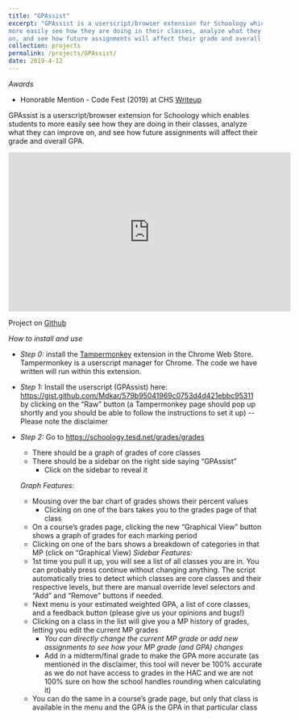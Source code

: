 ```yaml
---
title: "GPAssist"
excerpt: "GPAssist is a userscript/browser extension for Schoology which enables students to
more easily see how they are doing in their classes, analyze what they can improve
on, and see how future assignments will affect their grade and overall GPA.<br/><br/><img src='/images/GPAssist.png'>"
collection: projects
permalink: /projects/GPAssist/
date: 2019-4-12
---
```

*Awards*
* Honorable Mention - Code Fest (2019) at CHS
[Writeup](http://https://drive.google.com/file/d/1OXNvLl_WeQgj_sUxqHnZ2a80-cf2DGHF/view?usp=sharing)

GPAssist is a userscript/browser extension for Schoology which enables students to
more easily see how they are doing in their classes, analyze what they can improve
on, and see how future assignments will affect their grade and overall GPA.

<iframe width="560" height="315" src="https://www.youtube.com/embed/r70OTzcWVCM" frameborder="0" allow="accelerometer; autoplay; encrypted-media; gyroscope; picture-in-picture" allowfullscreen></iframe>

Project on [Github](https://gist.github.com/Mdkar/579b95041969c0753d4d421ebbc95311)

*How to install and use*
* *Step 0:* install the [Tampermonkey](https://chrome.google.com/webstore/detail/tampermonkey/dhdgffkkebhmkfjojejmpbldmpobfkfo?hl=en) extension in the Chrome Web Store.
Tampermonkey is a userscript manager for Chrome. The code we have written will run within this extension.

* *Step 1:* Install the userscript (GPAssist) here: https://gist.github.com/Mdkar/579b95041969c0753d4d421ebbc95311
by clicking on the “Raw” button (a Tampermonkey page should pop up shortly and you should be able to follow the instructions to set it up) -- Please note the disclaimer

* *Step 2:* Go to https://schoology.tesd.net/grades/grades
  * There should be a graph of grades of core classes
  * There should be a sidebar on the right side saying “GPAssist”
    * Click on the sidebar to reveal it

  *Graph Features:*
  * Mousing over the bar chart of grades shows their percent values
	* Clicking on one of the bars takes you to the grades page of that class
  * On a course’s grades page, clicking the new “Graphical View” button shows a graph of grades for each marking period
  * Clicking on one of the bars shows a breakdown of categories in that MP (click on “Graphical View)
  *Sidebar Features:*
  * 1st time you pull it up, you will see a list of all classes you are in. You can probably press continue without changing anything. The script automatically tries to detect which classes are core classes and their respective levels, but there are manual override level selectors and “Add” and “Remove” buttons if needed.
  * Next menu is your estimated weighted GPA, a list of core classes, and a feedback button (please give us your opinions and bugs!)
  * Clicking on a class in the list will give you a MP history of grades, letting you edit the current MP grades
    * _You can directly change the current MP grade or add new assignments to see how your MP grade (and GPA) changes_ 
    * Add in a midterm/final grade to make the GPA more accurate (as mentioned in the disclaimer, this tool will never be 100% accurate as we do not have access to grades in the HAC and we are not 100% sure on how the school handles rounding when calculating it)
  * You can do the same in a course’s grade page, but only that class is available in the menu and the GPA is the GPA in that particular class
